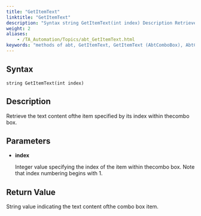 ```yaml
--- 
title: "GetItemText"
linktitle: "GetItemText"
description: "Syntax string GetItemText(int index) Description Retrieve the text content of the item specified by its index within the combo box. Parameters index Integer value specifying the index of the item ..."
weight: 2
aliases: 
    - /TA_Automation/Topics/abt_GetItemText.html
keywords: "methods of abt, GetItemText, GetItemText (AbtComboBox), AbtComboBox, getitemtext, abtcombobox getitemtext, content of item in combo box, get value of item from combo box, content of item in combox box"
---
```


## Syntax

`string GetItemText(int index)`

## Description

Retrieve the text content ofthe item specified by its index within thecombo box.

## Parameters

-   **index**

    Integer value specifying the index of the item within thecombo box. Note that index numbering begins with 1.


## Return Value

String value indicating the text content ofthe combo box item.




